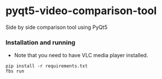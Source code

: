 # pyqt5-video-comparison-tool
Side by side comparison tool using PyQt5

### Installation and running

* Note that you need to have VLC media player installed.

```
pip install -r requirements.txt
fbs run
```
